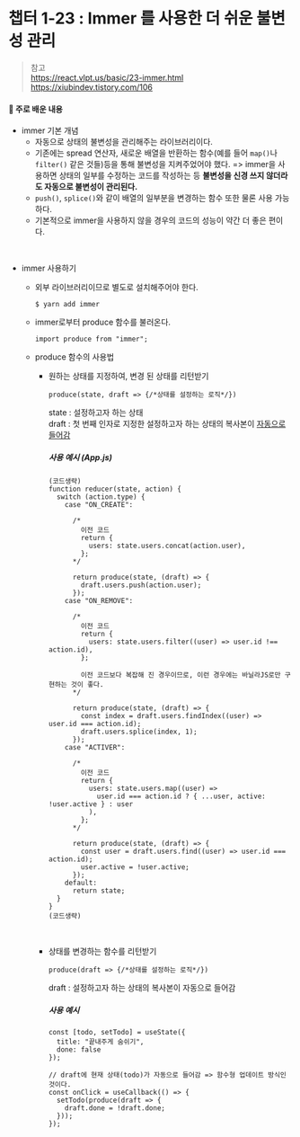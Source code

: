 # 챕터 1-23 : Immer 를 사용한 더 쉬운 불변성 관리

> 참고 <br> https://react.vlpt.us/basic/23-immer.html <br> https://xiubindev.tistory.com/106

#### 📕 주로 배운 내용

- immer 기본 개념
  - 자동으로 상태의 불변성을 관리해주는 라이브러리이다.
  - 기존에는 spread 연산자, 새로운 배열을 반환하는 함수(예를 들어 `map()`나 `filter()` 같은 것들)등을 통해 불변성을 지켜주었어야 했다.
    => immer을 사용하면 상태의 일부를 수정하는 코드를 작성하는 등 **불변성을 신경 쓰지 않더라도 자동으로 불변성이 관리된다.**
  - `push()`, `splice()`와 같이 배열의 일부분을 변경하는 함수 또한 물론 사용 가능하다.
  - 기본적으로 immer을 사용하지 않을 경우의 코드의 성능이 약간 더 좋은 편이다.

<br>

- immer 사용하기

  - 외부 라이브러리이므로 별도로 설치해주어야 한다.

    ```
    $ yarn add immer
    ```

  - immer로부터 produce 함수를 불러온다.

    ```{.javascript}
    import produce from "immer";
    ```

  - produce 함수의 사용법

    - 원하는 상태를 지정하여, 변경 된 상태를 리턴받기

      ```{.javascript}
      produce(state, draft => {/*상태를 설정하는 로직*/})
      ```

      state : 설정하고자 하는 상태<br>
      draft : 첫 번째 인자로 지정한 설정하고자 하는 상태의 복사본이 <u>자동으로 들어감</u>

      ##### 사용 예시 (App.js)

      ```{.javascript}
      (코드생략)
      function reducer(state, action) {
        switch (action.type) {
          case "ON_CREATE":

            /*
              이전 코드
              return {
                users: state.users.concat(action.user),
              };
            */

            return produce(state, (draft) => {
              draft.users.push(action.user);
            });
          case "ON_REMOVE":

            /*
              이전 코드
              return {
                users: state.users.filter((user) => user.id !== action.id),
              };

              이전 코드보다 복잡해 진 경우이므로, 이런 경우에는 바닐라JS로만 구현하는 것이 좋다.
            */

            return produce(state, (draft) => {
              const index = draft.users.findIndex((user) => user.id === action.id);
              draft.users.splice(index, 1);
            });
          case "ACTIVER":

            /*
              이전 코드
              return {
                users: state.users.map((user) =>
                  user.id === action.id ? { ...user, active: !user.active } : user
                ),
              };
            */

            return produce(state, (draft) => {
              const user = draft.users.find((user) => user.id === action.id);
              user.active = !user.active;
            });
          default:
            return state;
        }
      }
      (코드생략)
      ```

    <br>

    - 상태를 변경하는 함수를 리턴받기

      ```{.javascript}
      produce(draft => {/*상태를 설정하는 로직*/})
      ```

      draft : 설정하고자 하는 상태의 복사본이 자동으로 들어감

      ##### 사용 예시

      ```{.javascript}
      const [todo, setTodo] = useState({
        title: "끝내주게 숨쉬기",
        done: false
      });

      // draft에 현재 상태(todo)가 자동으로 들어감 => 함수형 업데이트 방식인 것이다.
      const onClick = useCallback(() => {
        setTodo(produce(draft => {
          draft.done = !draft.done;
        }));
      });
      ```

